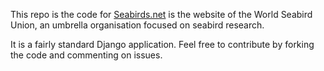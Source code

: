 This repo is the code for [Seabirds.net](http://seabirds.net) 
is the website of the World Seabird Union, an umbrella organisation focused on seabird research. 

It is a fairly standard Django application. Feel free to contribute by forking
the code and commenting on issues.